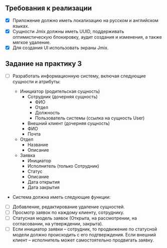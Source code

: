 
## Требования к реализации
- [X] Приложение должно иметь локализацию на русском и английском языках.
- [X] Сущности Jmix должны иметь UUID, поддерживать оптимистическую блокировку, аудит создания и изменения, а также мягкое удаление.
- [X] Для создания UI использовать экраны Jmix.

## Задание на практику 3

- [ ] Разработать информационную систему, включая следующие сущности и атрибуты:

    * Инициатор (родительская сущность)
      * Сотрудник (дочерняя сущность)
        * ФИО
        * Отдел
        * Должность
        * Пользователь системы (ссылка на сущность User)
      * Внешний клиент (дочерняя сущность)
      * ФИО 
      * Почта 
    * Отдел 
      * Название 
      * Описание 
    * Заявка 
      * Инициатор 
      * Исполнитель (только Сотрудник)
      * Статус 
      * Описание 
      * Дата открытия 
      * Дата закрытия
      
-  Система должна иметь следующие функции:
  - [ ] Добавление, редактирование удаление сущностей.
  - [ ] Просмотр заявок по каждому клиенту, сотруднику.
  - [ ] Статусная модель заявок (Открыта, на рассмотрении, на согласовании, на утверждении, закрыта).
  - [ ] Если инициатор заявки – сотрудник, то продвижение по статусной модели должно происходить с его подтверждения. Если внешний клиент – исполнитель может самостоятельно продвигать заявку.
